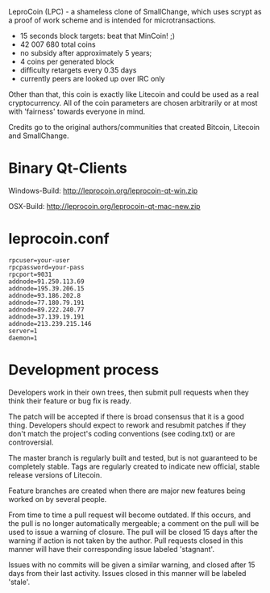 LeproCoin (LPC) - a shameless clone of SmallChange, which uses scrypt
as a proof of work scheme and is intended for microtransactions.
 - 15 seconds block targets: beat that MinCoin! ;)
 - 42 007 680 total coins
 - no subsidy after approximately 5 years;
 - 4 coins per generated block
 - difficulty retargets every 0.35 days
 - currently peers are looked up over IRC only

Other than that, this coin is exactly like Litecoin and could be used
as a real cryptocurrency. All of the coin parameters are chosen arbitrarily
or at most with 'fairness' towards everyone in mind.

Credits go to the original authors/communities that
created Bitcoin, Litecoin and SmallChange.

Binary Qt-Clients
===================

Windows-Build:  http://leprocoin.org/leprocoin-qt-win.zip

OSX-Build:  http://leprocoin.org/leprocoin-qt-mac-new.zip


leprocoin.conf
===================

    rpcuser=your-user
    rpcpassword=your-pass
    rpcport=9031
    addnode=91.250.113.69 
    addnode=195.39.206.15
    addnode=93.186.202.8
    addnode=77.180.79.191
    addnode=89.222.240.77
    addnode=37.139.19.191
    addnode=213.239.215.146
    server=1
    daemon=1


Development process
===================

Developers work in their own trees, then submit pull requests when
they think their feature or bug fix is ready.

The patch will be accepted if there is broad consensus that it is a
good thing.  Developers should expect to rework and resubmit patches
if they don't match the project's coding conventions (see coding.txt)
or are controversial.

The master branch is regularly built and tested, but is not guaranteed
to be completely stable. Tags are regularly created to indicate new
official, stable release versions of Litecoin.

Feature branches are created when there are major new features being
worked on by several people.

From time to time a pull request will become outdated. If this occurs, and
the pull is no longer automatically mergeable; a comment on the pull will
be used to issue a warning of closure. The pull will be closed 15 days
after the warning if action is not taken by the author. Pull requests closed
in this manner will have their corresponding issue labeled 'stagnant'.

Issues with no commits will be given a similar warning, and closed after
15 days from their last activity. Issues closed in this manner will be 
labeled 'stale'.
